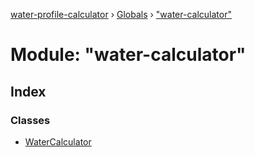 [water-profile-calculator](../README.md) › [Globals](../globals.md) › ["water-calculator"](_water_calculator_.md)

# Module: "water-calculator"

## Index

### Classes

* [WaterCalculator](../classes/_water_calculator_.watercalculator.md)

